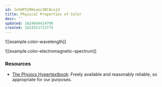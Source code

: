 ```yaml
---
id: JxVmP51RHsaoc3DC8cojU
title: Physical Properties of Color
desc: ''
updated: 1624844424790
created: 1624351713774
---
```


![[example.color-wavelength]]

![[example.color-electromagnetic-spectrum]]

### Resources

* [The Physics Hypertextbook](https://physics.info/color/): Freely available and reasonably reliable, so appropriate for our purposes.
